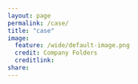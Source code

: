 ```yaml
---
layout: page
permalink: /case/
title: "case"
image:
  feature: /wide/default-image.png
  credit: Company Folders
  creditlink: 
share: 
---
```




<p class="big-text"> </p>




